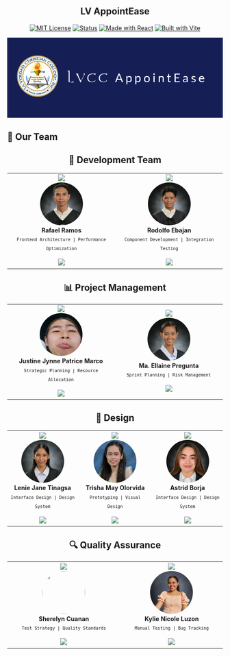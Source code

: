 <div align="center">

#

## LV AppointEase

[![MIT License](https://img.shields.io/badge/License-MIT-green.svg)](https://choosealicense.com/licenses/mit/)
[![Status](https://img.shields.io/badge/Status-In%20Development-blue.svg)](https://learn-vanguard.vercel.app/)
[![Made with React](https://img.shields.io/badge/Made%20with-React-61dafb.svg)](https://reactjs.org/)
[![Built with Vite](https://img.shields.io/badge/Built%20with-Vite-646cff.svg)](https://vitejs.dev/)

![Project Logo](/public/Assets/image/logo.png)

</div>

## 👥 Our Team

<div align="center">

## 🚀 Development Team

<table align="center">
  <tr>
    <td align="center" width="400">
      <img src="https://img.shields.io/badge/Role-Lead%20Developer-black?style=for-the-badge&logo=javascript&logoColor=white"/>
      <br>
      <img src="/public/Assets/image/p.jpg" width="100" height="100" style="border-radius: 50%"/>
      <br>
      <b>Rafael Ramos</b>
      <br>
      <sub><code>Frontend Architecture | Performance Optimization</code></sub>
      <br>
      <br>
      <a href="https://github.com/Grraffic">
        <img src="https://img.shields.io/badge/GitHub-Grraffic-black?style=flat-square&logo=github"/>
      </a>
    </td>
    <td align="center" width="400">
      <img src="https://img.shields.io/badge/Role-Lead%20Developer-black?style=for-the-badge&logo=javascript&logoColor=white"/>
      <br>
      <img src="/public/Assets/image/Rodolfo.jpg.png" width="100" height="100" style="border-radius: 50%"/>
      <br>
      <b>Rodolfo Ebajan</b>
      <br>
      <sub><code>Component Development | Integration Testing</code></sub>
      <br>
      <br>
      <a href="https://github.com/rodolf2">
        <img src="https://img.shields.io/badge/GitHub-RudyTheThirdy-black?style=flat-square&logo=github"/>
      </a>
    </td>
  </tr>
</table>

## 📊 Project Management

<table align="center">
  <tr>
    <td align="center" width="400">
      <img src="https://img.shields.io/badge/Role-Project%20Manager-blue?style=for-the-badge&logo=jira&logoColor=white"/>
      <br>
      <img src="/public/Assets/image/Justine.jpg" width="100" height="100" style="border-radius: 50%"/>
      <br>
      <b>Justine Jynne Patrice Marco</b>
      <br>
      <sub><code>Strategic Planning | Resource Allocation</code></sub>
      <br>
      <br>
      <a href="https://github.com/justinemarco">
        <img src="https://img.shields.io/badge/GitHub-Justine-black?style=flat-square&logo=github"/>
      </a>
    </td>
    <td align="center" width="400">
      <img src="https://img.shields.io/badge/Role-Project%20Manager-blue?style=for-the-badge&logo=jira&logoColor=white"/>
      <br>
      <img src="/public/Assets/image/Eleng.jpg.png" width="100" height="100" style="border-radius: 50%"/>
      <br>
      <b>Ma. Ellaine Pregunta</b>
      <br>
      <sub><code>Sprint Planning | Risk Management</code></sub>
      <br>
      <br>
      <a href="https://github.com/MaEllaine">
        <img src="https://img.shields.io/badge/GitHub-Ellaine-black?style=flat-square&logo=github"/>
      </a>
    </td>
  </tr>
</table>

## 🎨 Design

<table align="center">
  <tr>
    <td align="center" width="400">
      <img src="https://img.shields.io/badge/Role-UI%2FUX%20Designer-purple?style=for-the-badge&logo=figma&logoColor=white"/>
      <br>
      <img src="/public/Assets/image/Lenie.jpg.png" width="100" height="100" style="border-radius: 50%"/>
      <br>
      <b>Lenie Jane Tinagsa</b>
      <br>
      <sub><code>Interface Design | Design System</code></sub>
      <br>
      <br>
      <a href="https://github.com/linijin">
        <img src="https://img.shields.io/badge/GitHub-LenieJane-black?style=flat-square&logo=github"/>
      </a>
    </td>
    <td align="center" width="400">
      <img src="https://img.shields.io/badge/Role-UI%2FUX%20Designer-purple?style=for-the-badge&logo=figma&logoColor=white"/>
      <br>
      <img src="/public/Assets/image/Trisha.jpg" width="100" height="100" style="border-radius: 50%"/>
      <br>
      <b>Trisha May Olorvida</b>
      <br>
      <sub><code>Prototyping | Visual Design</code></sub>
      <br>
      <br>
      <a href="https://github.com/trishaolorvida">
        <img src="https://img.shields.io/badge/GitHub-TrishaOlorvida-black?style=flat-square&logo=github"/>
      </a>
    </td>
<td align="center" width="400">
      <img src="https://img.shields.io/badge/Role-UI%2FUX%20Designer-purple?style=for-the-badge&logo=figma&logoColor=white"/>
      <br>
      <img src="/public/Assets/image/Borja.png" width="100" height="100" style="border-radius: 50%"/>
      <br>
      <b>Astrid Borja</b>
      <br>
      <sub><code>Interface Design | Design System</code></sub>
      <br>
      <br>
      <a href="https://github.com/astridborja">
        <img src="https://img.shields.io/badge/GitHub-AstridBorja-black?style=flat-square&logo=github"/>
      </a>
    </td>

  </tr>
</table>

## 🔍 Quality Assurance

<table align="center">
  <tr>
    <td align="center" width="400">
      <img src="https://img.shields.io/badge/Role-SQA-red?style=for-the-badge&logo=testcafe&logoColor=white"/>
      <br>
      <img src="/api/placeholder/100/100" width="100" height="100" style="border-radius: 50%"/>
      <br>
      <b>Sherelyn Cuanan</b>
      <br>
      <sub><code>Test Strategy | Quality Standards</code></sub>
      <br>
      <br>
      <a href="https://github.com/SheCuanan">
        <img src="https://img.shields.io/badge/GitHub-SheCuanan-black?style=flat-square&logo=github"/>
      </a>
    </td>
    <td align="center" width="400">
      <img src="https://img.shields.io/badge/Role-SQA-red?style=for-the-badge&logo=testcafe&logoColor=white"/>
      <br>
      <img src="/public/Assets/image/Kylie.jpg.png" width="100" height="100" style="border-radius: 50%"/>
      <br>
      <b>Kylie Nicole Luzon</b>
      <br>
      <sub><code>Manual Testing | Bug Tracking</code></sub>
      <br>
      <br>
      <a href="https://github.com/kylienicole08">
        <img src="https://img.shields.io/badge/GitHub-Kylie-black?style=flat-square&logo=github"/>
      </a>
    </td>
  </tr>
</table>
